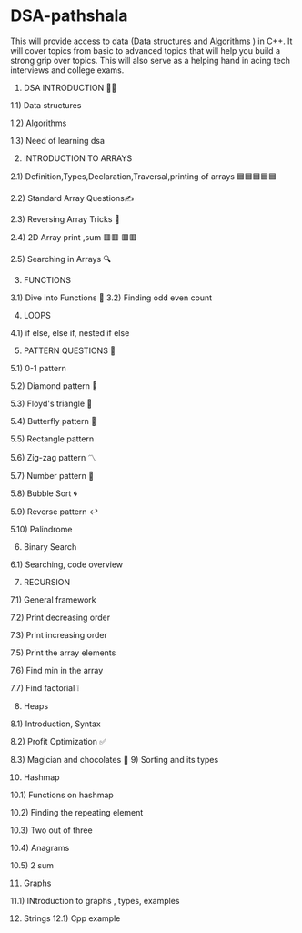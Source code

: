 # DSA-pathshala
This will provide access to data (Data structures and Algorithms ) in C++. 
It will cover topics from basic to advanced topics that will help you build a strong grip over topics.
This will also serve as a helping hand in acing tech interviews and college exams.


1) DSA INTRODUCTION 👩‍🏫
   
  1.1) Data structures
  
  1.2) Algorithms
  
  1.3) Need of learning dsa


  
2) INTRODUCTION TO ARRAYS
   
 2.1) Definition,Types,Declaration,Traversal,printing of arrays 🟦🟦🟦🟦🟦
 
 2.2) Standard Array Questions✍
 
 2.3) Reversing Array Tricks 🧐

 2.4) 2D Array print ,sum    🟥🟥
                             🟥🟥

 2.5) Searching in Arrays 🔍  



3) FUNCTIONS

 3.1) Dive into Functions 🧾
 3.2) Finding odd even count 


4) LOOPS

 4.1) if else, else if, nested if else

 

5) PATTERN QUESTIONS 🙌
 
5.1) 0-1 pattern

5.2) Diamond pattern 🔹

5.3) Floyd's triangle 🔺

5.4) Butterfly pattern 🦋

5.5) Rectangle pattern  

5.6) Zig-zag pattern 〽

5.7) Number pattern 🔢

5.8) Bubble Sort 🌀

5.9) Reverse pattern ↩

5.10) Palindrome

6) Binary Search 

6.1) Searching, code overview



7) RECURSION
   
7.1) General framework
   
7.2) Print decreasing order

7.3) Print increasing order

7.5) Print the array elements

7.6) Find min in the array

7.7) Find factorial ❕


8) Heaps

8.1) Introduction, Syntax

8.2) Profit Optimization ✅

8.3) Magician and chocolates 🍫
9) Sorting and its types

10) Hashmap
    
10.1)  Functions on hashmap

10.2) Finding the repeating element

10.3) Two out of three

10.4) Anagrams

10.5) 2 sum

11) Graphs

11.1) INtroduction to graphs , types, examples    

 12) Strings
12.1) Cpp example     
